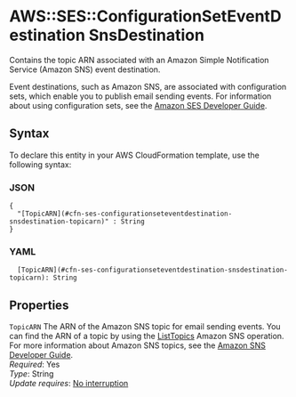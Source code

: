 # AWS::SES::ConfigurationSetEventDestination SnsDestination<a name="aws-properties-ses-configurationseteventdestination-snsdestination"></a>

Contains the topic ARN associated with an Amazon Simple Notification Service \(Amazon SNS\) event destination\.

Event destinations, such as Amazon SNS, are associated with configuration sets, which enable you to publish email sending events\. For information about using configuration sets, see the [Amazon SES Developer Guide](https://docs.aws.amazon.com/ses/latest/dg/monitor-sending-activity.html)\.

## Syntax<a name="aws-properties-ses-configurationseteventdestination-snsdestination-syntax"></a>

To declare this entity in your AWS CloudFormation template, use the following syntax:

### JSON<a name="aws-properties-ses-configurationseteventdestination-snsdestination-syntax.json"></a>

```
{
  "[TopicARN](#cfn-ses-configurationseteventdestination-snsdestination-topicarn)" : String
}
```

### YAML<a name="aws-properties-ses-configurationseteventdestination-snsdestination-syntax.yaml"></a>

```
  [TopicARN](#cfn-ses-configurationseteventdestination-snsdestination-topicarn): String
```

## Properties<a name="aws-properties-ses-configurationseteventdestination-snsdestination-properties"></a>

`TopicARN`  <a name="cfn-ses-configurationseteventdestination-snsdestination-topicarn"></a>
The ARN of the Amazon SNS topic for email sending events\. You can find the ARN of a topic by using the [ListTopics](https://docs.aws.amazon.com/sns/latest/api/API_ListTopics.html) Amazon SNS operation\.  
For more information about Amazon SNS topics, see the [Amazon SNS Developer Guide](https://docs.aws.amazon.com/sns/latest/dg/CreateTopic.html)\.  
*Required*: Yes  
*Type*: String  
*Update requires*: [No interruption](https://docs.aws.amazon.com/AWSCloudFormation/latest/UserGuide/using-cfn-updating-stacks-update-behaviors.html#update-no-interrupt)